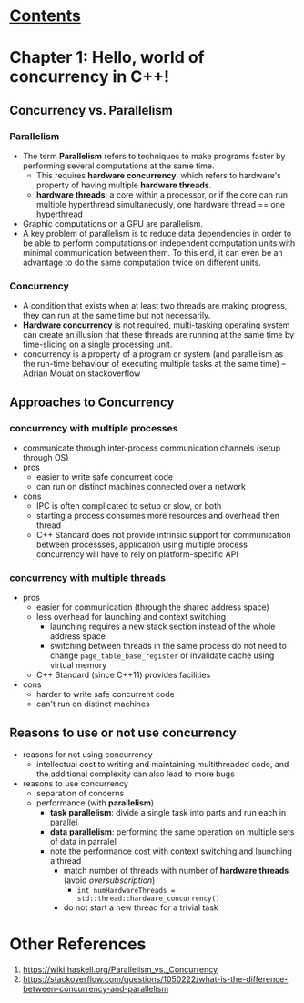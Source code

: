 # [Contents](./concurrency_in_action.md)

# Chapter 1: Hello, world of concurrency in C++!

## Concurrency vs. Parallelism

### Parallelism

- The term __Parallelism__ refers to techniques to make programs faster by performing several computations at the same time.
    - This requires __hardware concurrency__, which refers to hardware's property of having multiple __hardware threads__.
    - __hardware threads__: a core within a processor, or if the core can run multiple hyperthread simultaneously, one hardware thread == one hyperthread
- Graphic computations on a GPU are parallelism.
- A key problem of parallelism is to reduce data dependencies in order to be able to perform computations on independent computation units with minimal communication between them. To this end, it can even be an advantage to do the same computation twice on different units.

### Concurrency

- A condition that exists when at least two threads are making progress, they can run at the same time but not necessarily.
- __Hardware concurrency__ is not required, multi-tasking operating system can create an illusion that these threads are running at the same time by time-slicing on a single processing unit.
- concurrency is a property of a program or system (and parallelism as the run-time behaviour of executing multiple tasks at the same time)  – 
Adrian Mouat on stackoverflow

## Approaches to Concurrency

### concurrency with multiple processes

- communicate through inter-process communication channels (setup through OS)
- pros
    - easier to write safe concurrent code
    - can run on distinct machines connected over a network
- cons
    - IPC is often complicated to setup or slow, or both
    - starting a process consumes more resources and overhead then thread
    - C++ Standard does not provide intrinsic support for communication between processses, application using multiple process concurrency will have to rely on platform-specific API

### concurrency with multiple threads
- pros
    - easier for communication (through the shared address space)
    - less overhead for launching and context switching
        - launching requires a new stack section instead of the whole address space
        - switching between threads in the same process do not need to change `page_table_base_register` or invalidate cache using virtual memory
    - C++ Standard (since C++11) provides facilities
- cons
    - harder to write safe concurrent code
    - can't run on distinct machines

## Reasons to use or not use concurrency

- reasons for not using concurrency
    - intellectual cost to writing and maintaining multithreaded code, and the additional complexity can also lead to more bugs
- reasons to use concurrency
    - separation of concerns
    - performance (with __parallelism__)
        - __task parallelism__: divide a single task into parts and run each in parallel
        - __data parallelism__: performing the same operation on multiple sets of data in parralel
        - note the performance cost with context switching and launching a thread
            - match number of threads with number of __hardware threads__ (avoid _oversubscription_)
                - `int numHardwareThreads = std::thread::hardware_concurrency()`
            - do not start a new thread for a trivial task

# Other References

1. https://wiki.haskell.org/Parallelism_vs._Concurrency
2. https://stackoverflow.com/questions/1050222/what-is-the-difference-between-concurrency-and-parallelism